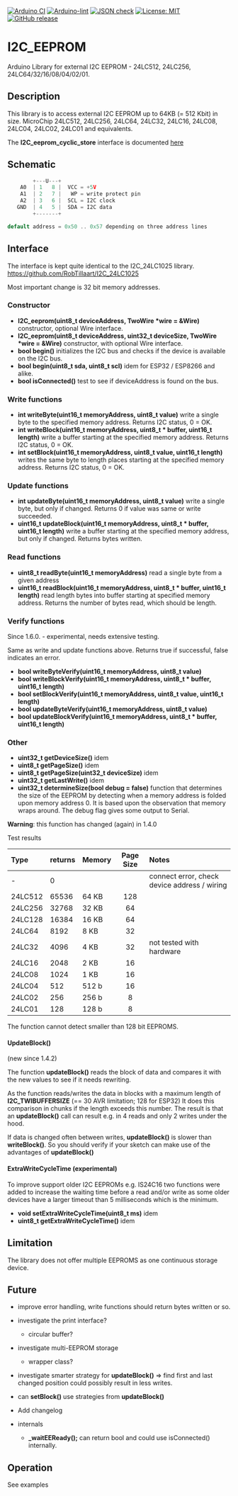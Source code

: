 
[![Arduino CI](https://github.com/RobTillaart/I2C_EEPROM/workflows/Arduino%20CI/badge.svg)](https://github.com/marketplace/actions/arduino_ci)
[![Arduino-lint](https://github.com/RobTillaart/I2C_EEPROM/actions/workflows/arduino-lint.yml/badge.svg)](https://github.com/RobTillaart/I2C_EEPROM/actions/workflows/arduino-lint.yml)
[![JSON check](https://github.com/RobTillaart/I2C_EEPROM/actions/workflows/jsoncheck.yml/badge.svg)](https://github.com/RobTillaart/I2C_EEPROM/actions/workflows/jsoncheck.yml)
[![License: MIT](https://img.shields.io/badge/license-MIT-green.svg)](https://github.com/RobTillaart/I2C_EEPROM/blob/master/LICENSE)
[![GitHub release](https://img.shields.io/github/release/RobTillaart/I2C_EEPROM.svg?maxAge=3600)](https://github.com/RobTillaart/I2C_EEPROM/releases)


# I2C_EEPROM

Arduino Library for external I2C EEPROM - 24LC512, 24LC256, 24LC64/32/16/08/04/02/01.


## Description

This library is to access external I2C EEPROM up to 64KB (= 512 Kbit) in size.
MicroChip 24LC512, 24LC256, 24LC64, 24LC32, 24LC16, 24LC08, 24LC04, 24LC02, 24LC01 and equivalents.


The **I2C_eeprom_cyclic_store** interface is documented [here](README_cyclic_store.md)


## Schematic

```cpp
        +---U---+
    A0  | 1   8 |  VCC = +5V
    A1  | 2   7 |   WP = write protect pin
    A2  | 3   6 |  SCL = I2C clock
   GND  | 4   5 |  SDA = I2C data
        +-------+

default address = 0x50 .. 0x57 depending on three address lines

```


## Interface

The interface is kept quite identical to the I2C_24LC1025 library.
https://github.com/RobTillaart/I2C_24LC1025

Most important change is 32 bit memory addresses.


### Constructor

- **I2C_eeprom(uint8_t deviceAddress, TwoWire \*wire = &Wire)** constructor, optional Wire interface.
- **I2C_eeprom(uint8_t deviceAddress, uint32_t deviceSize, TwoWire \*wire = &Wire)** constructor, with optional Wire interface.
- **bool begin()** initializes the I2C bus and checks if the device is available on the I2C bus.
- **bool begin(uint8_t sda, uint8_t scl)** idem for ESP32 / ESP8266 and alike.
- **bool isConnected()** test to see if deviceAddress is found on the bus.


### Write functions

- **int writeByte(uint16_t memoryAddress, uint8_t value)** write a single byte to the specified memory address.
Returns I2C status, 0 = OK.
- **int writeBlock(uint16_t memoryAddress, uint8_t \* buffer, uint16_t length)** write a buffer starting at the specified memory address.
 Returns I2C status, 0 = OK.
- **int setBlock(uint16_t memoryAddress, uint8_t value, uint16_t length)** writes the same byte to length places starting at the specified memory address.
Returns I2C status, 0 = OK.


### Update functions

- **int updateByte(uint16_t memoryAddress, uint8_t value)** write a single byte, but only if changed.
Returns 0 if value was same or write succeeded.
- **uint16_t updateBlock(uint16_t memoryAddress, uint8_t \* buffer, uint16_t length)** write a buffer starting at the specified memory address, but only if changed.
Returns bytes written.


### Read functions

- **uint8_t readByte(uint16_t memoryAddress)** read a single byte from a given address
- **uint16_t readBlock(uint16_t memoryAddress, uint8_t \* buffer, uint16_t length)** read length bytes into buffer starting at specified memory address.
Returns the number of bytes read, which should be length.


### Verify functions

Since 1.6.0. - experimental, needs extensive testing.

Same as write and update functions above. Returns true if successful, false indicates an error.

- **bool writeByteVerify(uint16_t memoryAddress, uint8_t value)**
- **bool writeBlockVerify(uint16_t memoryAddress, uint8_t \* buffer,  uint16_t length)**
- **bool setBlockVerify(uint16_t memoryAddress, uint8_t value, uint16_t length)**
- **bool updateByteVerify(uint16_t memoryAddress, uint8_t value)**
- **bool updateBlockVerify(uint16_t memoryAddress, uint8_t \* buffer, uint16_t length)**


### Other

- **uint32_t getDeviceSize()** idem
- **uint8_t  getPageSize()** idem
- **uint8_t  getPageSize(uint32_t deviceSize)** idem
- **uint32_t getLastWrite()** idem
- **uint32_t determineSize(bool debug = false)**
function that determines the size of the EEPROM by detecting when a memory address is folded upon memory address 0.
It is based upon the observation that memory wraps around.
The debug flag gives some output to Serial.

**Warning**: this function has changed (again) in 1.4.0

Test results

| Type    | returns |  Memory  | Page Size | Notes |
|:--------|:--------|:---------|:---------:|:------|
|  -      |    0    |          |           | connect error, check device address / wiring |
| 24LC512 |  65536  |  64 KB   |  128      |       |
| 24LC256 |  32768  |  32 KB   |   64      |       |
| 24LC128 |  16384  |  16 KB   |   64      |       |
| 24LC64  |   8192  |   8 KB   |   32      |       |
| 24LC32  |   4096  |   4 KB   |   32      | not tested with hardware |
| 24LC16  |   2048  |   2 KB   |   16      |       |
| 24LC08  |   1024  |   1 KB   |   16      |       |
| 24LC04  |    512  |  512 b   |   16      |       |
| 24LC02  |    256  |  256 b   |    8      |       |
| 24LC01  |    128  |  128 b   |    8      |       |

The function cannot detect smaller than 128 bit EEPROMS.


#### UpdateBlock()

(new since 1.4.2)

The function **updateBlock()** reads the block of data and compares it with the new values to see if it needs rewriting.

As the function reads/writes the data in blocks with a maximum length of **I2C_TWIBUFFERSIZE** 
(== 30 AVR limitation; 128 for ESP32) 
It does this comparison in chunks if the length exceeds this number.
The result is that an **updateBlock()** call can result e.g. in 4 reads and only 2 writes under the hood.

If data is changed often between writes, **updateBlock()** is slower than **writeBlock()**.
So you should verify if your sketch can make use of the advantages of **updateBlock()**


#### ExtraWriteCycleTime (experimental)

To improve support older I2C EEPROMs e.g. IS24C16 two functions were added to increase
the waiting time before a read and/or write as some older devices have a larger timeout
than 5 milliseconds which is the minimum.

- **void     setExtraWriteCycleTime(uint8_t ms)** idem
- **uint8_t  getExtraWriteCycleTime()** idem


## Limitation

The library does not offer multiple EEPROMS as one continuous storage device.


## Future

- improve error handling, write functions should return bytes written or so.
- investigate the print interface?
  - circular buffer?
- investigate multi-EEPROM storage
  - wrapper class?
- investigate smarter strategy for **updateBlock()** 
  => find first and last changed position could possibly result in less writes.
- can **setBlock()** use strategies from **updateBlock()**
- Add changelog

- internals
  - **\_waitEEReady();** can return bool and could use isConnected() internally.

## Operation

See examples

